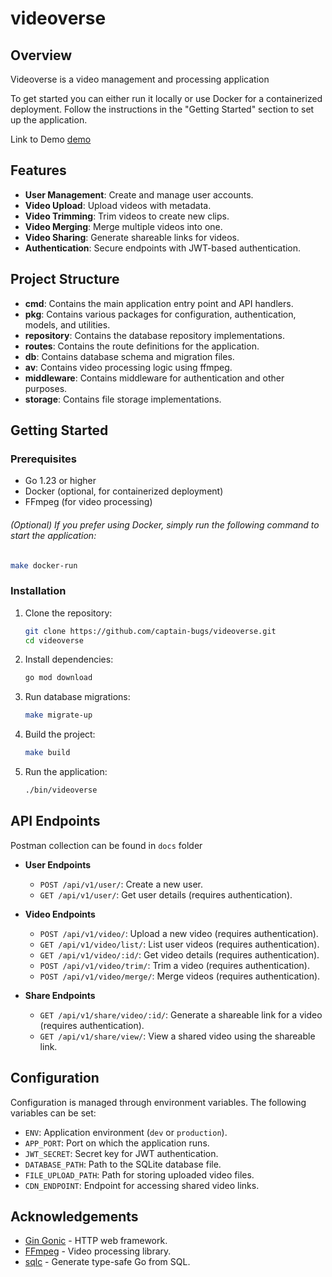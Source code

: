 # videoverse
 
## Overview

Videoverse is a video management and processing application

To get started you can either run it locally or use Docker for a containerized deployment.
Follow the instructions in the "Getting Started" section to set up the application.

Link to Demo [demo](https://drive.google.com/file/d/1Q10n3bp_JaUMlz6iPummt72G96OS7MWF/view?usp=sharing)

## Features

- **User Management**: Create and manage user accounts.
- **Video Upload**: Upload videos with metadata.
- **Video Trimming**: Trim videos to create new clips.
- **Video Merging**: Merge multiple videos into one.
- **Video Sharing**: Generate shareable links for videos.
- **Authentication**: Secure endpoints with JWT-based authentication.

## Project Structure

- **cmd**: Contains the main application entry point and API handlers.
- **pkg**: Contains various packages for configuration, authentication, models, and utilities.
- **repository**: Contains the database repository implementations.
- **routes**: Contains the route definitions for the application.
- **db**: Contains database schema and migration files.
- **av**: Contains video processing logic using ffmpeg.
- **middleware**: Contains middleware for authentication and other purposes.
- **storage**: Contains file storage implementations.

## Getting Started

### Prerequisites

- Go 1.23 or higher
- Docker (optional, for containerized deployment)
- FFmpeg (for video processing)


###### (Optional) If you prefer using Docker, simply run the following command to start the application:
```sh
make docker-run
```

### Installation

1. Clone the repository:
    ```sh
    git clone https://github.com/captain-bugs/videoverse.git
    cd videoverse
    ```

2. Install dependencies:
    ```sh
    go mod download
    ```

3. Run database migrations:
    ```sh
    make migrate-up
    ```

4. Build the project:
    ```sh
    make build
    ```

5. Run the application:
    ```sh
    ./bin/videoverse
    ```


## API Endpoints

Postman collection can be found in `docs` folder

- **User Endpoints**
  - `POST /api/v1/user/`: Create a new user.
  - `GET /api/v1/user/`: Get user details (requires authentication).

- **Video Endpoints**
  - `POST /api/v1/video/`: Upload a new video (requires authentication).
  - `GET /api/v1/video/list/`: List user videos (requires authentication).
  - `GET /api/v1/video/:id/`: Get video details (requires authentication).
  - `POST /api/v1/video/trim/`: Trim a video (requires authentication).
  - `POST /api/v1/video/merge/`: Merge videos (requires authentication).

- **Share Endpoints**
  - `GET /api/v1/share/video/:id/`: Generate a shareable link for a video (requires authentication).
  - `GET /api/v1/share/view/`: View a shared video using the shareable link.

## Configuration

Configuration is managed through environment variables. The following variables can be set:

- `ENV`: Application environment (`dev` or `production`).
- `APP_PORT`: Port on which the application runs.
- `JWT_SECRET`: Secret key for JWT authentication.
- `DATABASE_PATH`: Path to the SQLite database file.
- `FILE_UPLOAD_PATH`: Path for storing uploaded video files.
- `CDN_ENDPOINT`: Endpoint for accessing shared video links.


## Acknowledgements

- [Gin Gonic](https://github.com/gin-gonic/gin) - HTTP web framework.
- [FFmpeg](https://ffmpeg.org/) - Video processing library.
- [sqlc](https://github.com/kyleconroy/sqlc) - Generate type-safe Go from SQL.

